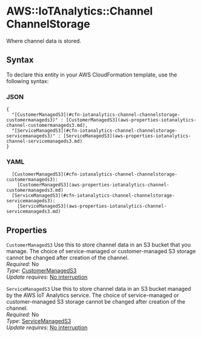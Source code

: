 # AWS::IoTAnalytics::Channel ChannelStorage<a name="aws-properties-iotanalytics-channel-channelstorage"></a>

Where channel data is stored\.

## Syntax<a name="aws-properties-iotanalytics-channel-channelstorage-syntax"></a>

To declare this entity in your AWS CloudFormation template, use the following syntax:

### JSON<a name="aws-properties-iotanalytics-channel-channelstorage-syntax.json"></a>

```
{
  "[CustomerManagedS3](#cfn-iotanalytics-channel-channelstorage-customermanageds3)" : [CustomerManagedS3](aws-properties-iotanalytics-channel-customermanageds3.md),
  "[ServiceManagedS3](#cfn-iotanalytics-channel-channelstorage-servicemanageds3)" : [ServiceManagedS3](aws-properties-iotanalytics-channel-servicemanageds3.md)
}
```

### YAML<a name="aws-properties-iotanalytics-channel-channelstorage-syntax.yaml"></a>

```
  [CustomerManagedS3](#cfn-iotanalytics-channel-channelstorage-customermanageds3): 
    [CustomerManagedS3](aws-properties-iotanalytics-channel-customermanageds3.md)
  [ServiceManagedS3](#cfn-iotanalytics-channel-channelstorage-servicemanageds3): 
    [ServiceManagedS3](aws-properties-iotanalytics-channel-servicemanageds3.md)
```

## Properties<a name="aws-properties-iotanalytics-channel-channelstorage-properties"></a>

`CustomerManagedS3`  <a name="cfn-iotanalytics-channel-channelstorage-customermanageds3"></a>
Use this to store channel data in an S3 bucket that you manage\. The choice of service\-managed or customer\-managed S3 storage cannot be changed after creation of the channel\.  
*Required*: No  
*Type*: [CustomerManagedS3](aws-properties-iotanalytics-channel-customermanageds3.md)  
*Update requires*: [No interruption](https://docs.aws.amazon.com/AWSCloudFormation/latest/UserGuide/using-cfn-updating-stacks-update-behaviors.html#update-no-interrupt)

`ServiceManagedS3`  <a name="cfn-iotanalytics-channel-channelstorage-servicemanageds3"></a>
Use this to store channel data in an S3 bucket managed by the AWS IoT Analytics service\. The choice of service\-managed or customer\-managed S3 storage cannot be changed after creation of the channel\.  
*Required*: No  
*Type*: [ServiceManagedS3](aws-properties-iotanalytics-channel-servicemanageds3.md)  
*Update requires*: [No interruption](https://docs.aws.amazon.com/AWSCloudFormation/latest/UserGuide/using-cfn-updating-stacks-update-behaviors.html#update-no-interrupt)